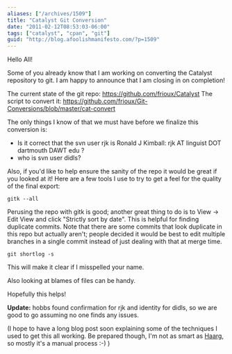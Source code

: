 ```yaml
---
aliases: ["/archives/1509"]
title: "Catalyst Git Conversion"
date: "2011-02-12T08:53:03-06:00"
tags: ["catalyst", "cpan", "git"]
guid: "http://blog.afoolishmanifesto.com/?p=1509"
---
```

Hello All!

Some of you already know that I am working on converting the Catalyst repository to git. I am happy to announce that I am closing in on completion!

The current state of the git repo: <https://github.com/frioux/Catalyst> The script to convert it: <https://github.com/frioux/Git-Conversions/blob/master/cat-convert>

The only things I know of that we must have before we finalize this conversion is:

- Is it correct that the svn user rjk is Ronald J Kimball: rjk AT linguist DOT dartmouth DAWT edu ?
- who is svn user didls?

Also, if you'd like to help ensure the sanity of the repo it would be great if you looked at it! Here are a few tools I use to try to get a feel for the quality of the final export:

    gitk --all

Perusing the repo with gitk is good; another great thing to do is to View -> Edit View and click "Strictly sort by date". This is helpful for finding duplicate commits. Note that there are some commits that look duplicate in this repo but actually aren't; people decided it would be best to edit multiple branches in a single commit instead of just dealing with that at merge time.

    git shortlog -s

This will make it clear if I misspelled your name.

Also looking at blames of files can be handy.

Hopefully this helps!

**Update:** hobbs found confirmation for rjk and identity for didls, so we are good to go assuming no one finds any issues.

(I hope to have a long blog post soon explaining some of the techniques I used to get this all working. Be prepared though, I'm not as smart as [Haarg](http://blogs.perl.org/users/graham_knop/), so mostly it's a manual process :-) )
